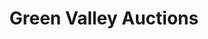 ---
title: "Green Valley Auctions"
url: /mount-crawford/green-valley-auctions/
shop: Auktionshaus
---